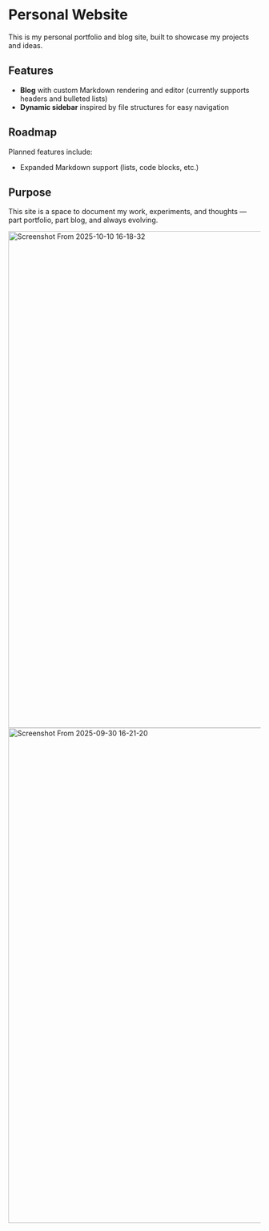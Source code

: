 # Personal Website

This is my personal portfolio and blog site, built to showcase my projects and ideas.

## Features
- **Blog** with custom Markdown rendering and editor (currently supports headers and bulleted lists)
- **Dynamic sidebar** inspired by file structures for easy navigation

## Roadmap
Planned features include:
- Expanded Markdown support (lists, code blocks, etc.)

## Purpose
This site is a space to document my work, experiments, and thoughts — part portfolio, part blog, and always evolving.

<img width="1920" height="991" alt="Screenshot From 2025-10-10 16-18-32" src="https://github.com/user-attachments/assets/78b8a67e-c4ba-4f9e-8577-5570b9170973" />
<img width="1904" height="988" alt="Screenshot From 2025-09-30 16-21-20" src="https://github.com/user-attachments/assets/449853ba-e120-4178-a104-8b8dff002be9" />
